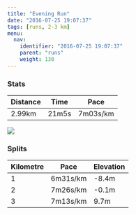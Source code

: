 ```yaml
---
title: "Evening Run"
date: "2016-07-25 19:07:37"
tags: [runs, 2-3 km]
menu:
  nav:
    identifier: "2016-07-25 19:07:37"
    parent: "runs"
    weight: 130
---
```


### Stats

| Distance | Time | Pace |
|----------|------|------|
|2.99km|21m5s|7m03s/km|

<img src='https://maps.googleapis.com/maps/api/staticmap?maptype=roadmap&path=enc:ugkeIhfvLw@`HVjh@jBl@u@hC`GzVzIjOcLmRuEeUhAuD_BsAn@oBe@so@v@_UmCuJ&key=AIzaSyAfqMeaZ1CCJFGP5cWud__oZnT_Pybg-1M&size=800x800&markers=color:yellow|label:S|53.47467,-2.24885&markers=color:green|label:F|53.47519000000001,-2.24256'>

### Splits

| Kilometre | Pace | Elevation |
|------|------|-----------|
|1|6m31s/km|-8.4m|
|2|7m26s/km|-0.1m|
|3|7m13s/km|9.7m|
